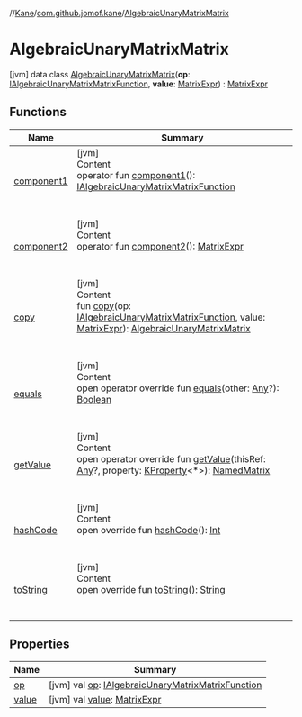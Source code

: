 //[Kane](../../index.md)/[com.github.jomof.kane](../index.md)/[AlgebraicUnaryMatrixMatrix](index.md)



# AlgebraicUnaryMatrixMatrix  
 [jvm] data class [AlgebraicUnaryMatrixMatrix](index.md)(**op**: [IAlgebraicUnaryMatrixMatrixFunction](../-i-algebraic-unary-matrix-matrix-function/index.md), **value**: [MatrixExpr](../-matrix-expr/index.md)) : [MatrixExpr](../-matrix-expr/index.md)   


## Functions  
  
|  Name|  Summary| 
|---|---|
| <a name="com.github.jomof.kane/AlgebraicUnaryMatrixMatrix/component1/#/PointingToDeclaration/"></a>[component1](component1.md)| <a name="com.github.jomof.kane/AlgebraicUnaryMatrixMatrix/component1/#/PointingToDeclaration/"></a>[jvm]  <br>Content  <br>operator fun [component1](component1.md)(): [IAlgebraicUnaryMatrixMatrixFunction](../-i-algebraic-unary-matrix-matrix-function/index.md)  <br><br><br>
| <a name="com.github.jomof.kane/AlgebraicUnaryMatrixMatrix/component2/#/PointingToDeclaration/"></a>[component2](component2.md)| <a name="com.github.jomof.kane/AlgebraicUnaryMatrixMatrix/component2/#/PointingToDeclaration/"></a>[jvm]  <br>Content  <br>operator fun [component2](component2.md)(): [MatrixExpr](../-matrix-expr/index.md)  <br><br><br>
| <a name="com.github.jomof.kane/AlgebraicUnaryMatrixMatrix/copy/#com.github.jomof.kane.IAlgebraicUnaryMatrixMatrixFunction#com.github.jomof.kane.MatrixExpr/PointingToDeclaration/"></a>[copy](copy.md)| <a name="com.github.jomof.kane/AlgebraicUnaryMatrixMatrix/copy/#com.github.jomof.kane.IAlgebraicUnaryMatrixMatrixFunction#com.github.jomof.kane.MatrixExpr/PointingToDeclaration/"></a>[jvm]  <br>Content  <br>fun [copy](copy.md)(op: [IAlgebraicUnaryMatrixMatrixFunction](../-i-algebraic-unary-matrix-matrix-function/index.md), value: [MatrixExpr](../-matrix-expr/index.md)): [AlgebraicUnaryMatrixMatrix](index.md)  <br><br><br>
| <a name="kotlin/Any/equals/#kotlin.Any?/PointingToDeclaration/"></a>[equals](../../com.github.jomof.kane.impl.types/-double-algebraic-type/index.md#%5Bkotlin%2FAny%2Fequals%2F%23kotlin.Any%3F%2FPointingToDeclaration%2F%5D%2FFunctions%2F-328528196)| <a name="kotlin/Any/equals/#kotlin.Any?/PointingToDeclaration/"></a>[jvm]  <br>Content  <br>open operator override fun [equals](../../com.github.jomof.kane.impl.types/-double-algebraic-type/index.md#%5Bkotlin%2FAny%2Fequals%2F%23kotlin.Any%3F%2FPointingToDeclaration%2F%5D%2FFunctions%2F-328528196)(other: [Any](https://kotlinlang.org/api/latest/jvm/stdlib/kotlin/-any/index.html)?): [Boolean](https://kotlinlang.org/api/latest/jvm/stdlib/kotlin/-boolean/index.html)  <br><br><br>
| <a name="com.github.jomof.kane/AlgebraicUnaryMatrixMatrix/getValue/#kotlin.Any?#kotlin.reflect.KProperty[*]/PointingToDeclaration/"></a>[getValue](get-value.md)| <a name="com.github.jomof.kane/AlgebraicUnaryMatrixMatrix/getValue/#kotlin.Any?#kotlin.reflect.KProperty[*]/PointingToDeclaration/"></a>[jvm]  <br>Content  <br>open operator override fun [getValue](get-value.md)(thisRef: [Any](https://kotlinlang.org/api/latest/jvm/stdlib/kotlin/-any/index.html)?, property: [KProperty](https://kotlinlang.org/api/latest/jvm/stdlib/kotlin.reflect/-k-property/index.html)<*>): [NamedMatrix](../../com.github.jomof.kane.impl/-named-matrix/index.md)  <br><br><br>
| <a name="kotlin/Any/hashCode/#/PointingToDeclaration/"></a>[hashCode](../../com.github.jomof.kane.impl.types/-double-algebraic-type/index.md#%5Bkotlin%2FAny%2FhashCode%2F%23%2FPointingToDeclaration%2F%5D%2FFunctions%2F-328528196)| <a name="kotlin/Any/hashCode/#/PointingToDeclaration/"></a>[jvm]  <br>Content  <br>open override fun [hashCode](../../com.github.jomof.kane.impl.types/-double-algebraic-type/index.md#%5Bkotlin%2FAny%2FhashCode%2F%23%2FPointingToDeclaration%2F%5D%2FFunctions%2F-328528196)(): [Int](https://kotlinlang.org/api/latest/jvm/stdlib/kotlin/-int/index.html)  <br><br><br>
| <a name="com.github.jomof.kane/AlgebraicUnaryMatrixMatrix/toString/#/PointingToDeclaration/"></a>[toString](to-string.md)| <a name="com.github.jomof.kane/AlgebraicUnaryMatrixMatrix/toString/#/PointingToDeclaration/"></a>[jvm]  <br>Content  <br>open override fun [toString](to-string.md)(): [String](https://kotlinlang.org/api/latest/jvm/stdlib/kotlin/-string/index.html)  <br><br><br>


## Properties  
  
|  Name|  Summary| 
|---|---|
| <a name="com.github.jomof.kane/AlgebraicUnaryMatrixMatrix/op/#/PointingToDeclaration/"></a>[op](op.md)| <a name="com.github.jomof.kane/AlgebraicUnaryMatrixMatrix/op/#/PointingToDeclaration/"></a> [jvm] val [op](op.md): [IAlgebraicUnaryMatrixMatrixFunction](../-i-algebraic-unary-matrix-matrix-function/index.md)   <br>
| <a name="com.github.jomof.kane/AlgebraicUnaryMatrixMatrix/value/#/PointingToDeclaration/"></a>[value](value.md)| <a name="com.github.jomof.kane/AlgebraicUnaryMatrixMatrix/value/#/PointingToDeclaration/"></a> [jvm] val [value](value.md): [MatrixExpr](../-matrix-expr/index.md)   <br>

